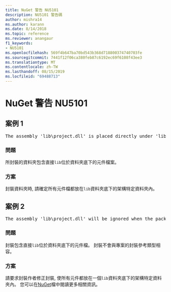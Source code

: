 ```yaml
---
title: NuGet 警告 NU5101
description: NU5101 警告碼
author: mishra14
ms.author: karann
ms.date: 8/14/2018
ms.topic: reference
ms.reviewer: anangaur
f1_keywords:
- NU5101
ms.openlocfilehash: 569f4b647ba70bd543b368d718800374740703fe
ms.sourcegitcommit: 7441f12f06ca380feb87c6192ec69f6108f43ee3
ms.translationtype: MT
ms.contentlocale: zh-TW
ms.lasthandoff: 08/15/2019
ms.locfileid: "69488713"
---
```

# <a name="nuget-warning-nu5101"></a>NuGet 警告 NU5101

## <a name="scenario-1"></a>案例 1
<pre>The assembly 'lib\project.dll' is placed directly under 'lib' folder. It is recommended that assemblies be placed inside a framework-specific folder. Move it into a framework-specific folder.</pre>

### <a name="issue"></a>問題

所封裝的資料夾包含直接`lib`位於資料夾底下的元件檔案。


### <a name="solution"></a>方案

封裝資料夾時, 請確定所有元件檔都放在`lib`資料夾底下的架構特定資料夾內。


## <a name="scenario-2"></a>案例 2
<pre>The assembly 'lib\project.dll' will be ignored when the package is installed after the migration.</pre>

### <a name="issue"></a>問題

封裝包含直接`lib`位於資料夾底下的元件檔。 封裝不會與專案的封裝參考類型相容。


### <a name="solution"></a>方案

請要求封裝作者修正封裝, 使所有元件都放在一個`lib`資料夾底下的架構特定資料夾內。 您可以在[NuGet](https://docs.microsoft.com/en-us/nuget/consume-packages/migrate-packages-config-to-package-reference)檔中閱讀更多相關資訊。



